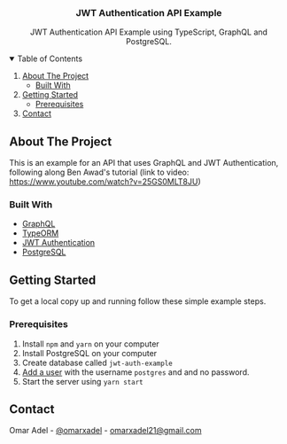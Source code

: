 <!-- PROJECT LOGO -->
<br />
<p align="center">

  <h3 align="center">JWT Authentication API Example</h3>

  <p align="center">
    JWT Authentication API Example using TypeScript, GraphQL and PostgreSQL.
</p>



<!-- TABLE OF CONTENTS -->
<details open="open">
  <summary>Table of Contents</summary>
  <ol>
    <li>
      <a href="#about-the-project">About The Project</a>
      <ul>
        <li><a href="#built-with">Built With</a></li>
      </ul>
    </li>
    <li>
      <a href="#getting-started">Getting Started</a>
      <ul>
        <li><a href="#prerequisites">Prerequisites</a></li>
      </ul>
    </li>
    <li><a href="#contact">Contact</a></li>
  </ol>
</details>



<!-- ABOUT THE PROJECT -->
## About The Project
This is an example for an API that uses GraphQL and JWT Authentication, following along Ben Awad's tutorial (link to video: https://www.youtube.com/watch?v=25GS0MLT8JU)

### Built With

* [GraphQL](https://graphql.org/)
* [TypeORM](https://typeorm.io/#/)
* [JWT Authentication](https://jwt.io/)
* [PostgreSQL](https://www.postgresql.org/)

<!-- GETTING STARTED -->
## Getting Started
To get a local copy up and running follow these simple example steps.

### Prerequisites

1. Install `npm` and `yarn` on your computer
1. Install PostgreSQL on your computer
1. Create database called `jwt-auth-example`
1. [Add a user](https://medium.com/coding-blocks/creating-user-database-and-adding-access-on-postgresql-8bfcd2f4a91e) with the username `postgres` and and no password.
1. Start the server using `yarn start`

<!-- CONTACT -->
## Contact

Omar Adel - [@omarxadel](https://twitter.com/omarxadel) - omarxadel21@gmail.com

